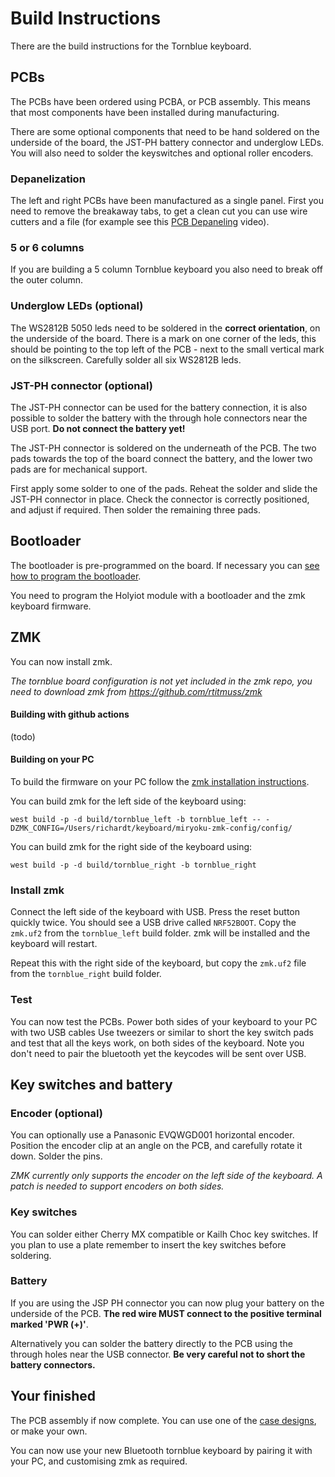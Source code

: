 ﻿# Build Instructions

There are the build instructions for the Tornblue keyboard.

## PCBs

The PCBs have been ordered using PCBA, or PCB assembly. This means that most components have been installed during manufacturing.

There are some optional components that need to be hand soldered on the underside of the board, the JST-PH battery connector and underglow LEDs. You will also need to solder the keyswitches and optional roller encoders.

### Depanelization 

The left and right PCBs have been manufactured as a single panel. First you need to remove the breakaway tabs, to get a clean cut you can use wire cutters and a file (for example see this [PCB Depaneling](https://www.youtube.com/watch?v=NLKeF43AOBY&t=121s) video).

### 5 or 6 columns

If you are building a 5 column Tornblue keyboard you also need to break off the outer column.

### Underglow LEDs (optional)

The WS2812B 5050 leds need to be soldered in the **correct orientation**, on the underside of the board. There is a mark on one corner of the leds, this should be pointing to the top left of the PCB - next to the small vertical mark on the silkscreen. Carefully solder all six WS2812B leds.

### JST-PH connector (optional)

The JST-PH connector can be used for the battery connection, it is also possible to solder the battery with the through hole connectors near the USB port. **Do not connect the battery yet!**

The JST-PH connector is soldered on the underneath of the PCB.  The two pads towards the top of the board connect the battery, and the lower two pads are for mechanical support.

First apply some solder to one of the pads. Reheat the solder and slide the JST-PH connector in place. Check the connector is correctly positioned, and adjust if required. Then solder the remaining three pads.

## Bootloader

The bootloader is pre-programmed on the board. If necessary you can [see how to program the bootloader](./bootloader.md). 

You need to program the Holyiot module with a bootloader and the zmk keyboard firmware.

## ZMK

You can now install zmk.

_The tornblue board configuration is not yet included in the zmk repo, you need to download zmk from https://github.com/rtitmuss/zmk_

#### Building with github actions

(todo)

#### Building on your PC

To build the firmware on your PC follow the [zmk installation instructions](https://zmk.dev/docs/development/setup).

You can build zmk for the left side of the keyboard using:

	west build -p -d build/tornblue_left -b tornblue_left -- -DZMK_CONFIG=/Users/richardt/keyboard/miryoku-zmk-config/config/

You can build zmk for the right side of the keyboard using:

	west build -p -d build/tornblue_right -b tornblue_right

### Install zmk

Connect the left side of the keyboard with USB. Press the reset button quickly twice. You should see a USB drive called `NRF52BOOT`. Copy the `zmk.uf2` from the `tornblue_left` build folder. zmk will be installed and the keyboard will restart.

Repeat this with the right side of the keyboard, but copy the `zmk.uf2` file from the `tornblue_right` build folder.

### Test

You can now test the PCBs. Power both sides of your keyboard to your PC with two USB cables Use tweezers or similar to short the key switch pads and test that all the keys work, on both sides of the keyboard. Note you don't need to pair the bluetooth yet the keycodes will be sent over USB.

## Key switches and battery

### Encoder (optional)

You can optionally use a Panasonic EVQWGD001 horizontal encoder. Position the encoder clip at an angle on the PCB, and carefully rotate it down. Solder the pins.

_ZMK currently only supports the encoder on the left side of the keyboard. A patch is needed to support encoders on both sides._

### Key switches

You can solder either Cherry MX compatible or Kailh Choc key switches. If you plan to use a plate remember to insert the key switches before soldering.

### Battery

If you are using the JSP PH connector you can now plug your battery on the underside of the PCB. **The red wire MUST connect to the positive terminal marked 'PWR (+)'**.

Alternatively you can solder the battery directly to the PCB using the through holes near the USB connector. **Be  very careful not to short the battery connectors.**

## Your finished

The PCB assembly if now complete. You can use one of the [case designs](./case/README.md), or make your own.

You can now use your new Bluetooth tornblue keyboard by pairing it with your PC, and customising zmk as required.


